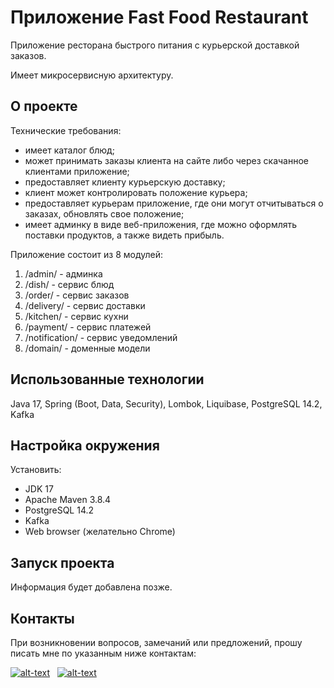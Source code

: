# Приложение Fast Food Restaurant
Приложение ресторана быстрого питания с курьерской доставкой заказов.

Имеет микросервисную архитектуру.
## О проекте
Технические требования:
- имеет каталог блюд;
- может принимать заказы клиента на сайте либо через скачанное клиентами приложение;
- предоставляет клиенту курьерскую доставку;
- клиент может контролировать положение курьера;
- предоставляет курьерам приложение, где они могут отчитываться о заказах, обновлять свое положение;
- имеет админку в виде веб-приложения, где можно оформлять поставки продуктов, а также видеть прибыль.

Приложение состоит из 8 модулей:
1. /admin/ - админка
2. /dish/ - сервис блюд
3. /order/ - сервис заказов
4. /delivery/ - сервис доставки
5. /kitchen/ - сервис кухни
6. /payment/ - сервис платежей
7. /notification/ - сервис уведомлений
8. /domain/ - доменные модели

## Использованные технологии
Java 17, Spring (Boot, Data, Security), Lombok, Liquibase, PostgreSQL 14.2, 
Kafka

## Настройка окружения
Установить:
- JDK 17
- Apache Maven 3.8.4
- PostgreSQL 14.2
- Kafka
- Web browser (желательно Chrome)
## Запуск проекта
Информация будет добавлена позже.

## Контакты
При возникновении вопросов, замечаний или предложений, прошу писать мне по указанным ниже контактам:

[![alt-text](https://img.shields.io/badge/-telegram-grey?style=flat&logo=telegram&logoColor=white)](https://t.me/levgross)&nbsp;&nbsp;
[![alt-text](https://img.shields.io/badge/@%20email-005FED?style=flat&logo=mail&logoColor=white)](mailto:levgross@gmail.com)&nbsp;&nbsp;